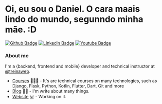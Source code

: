 # Oi, eu sou o Daniel. O cara maais lindo do mundo, segunndo minha mãe. :D

[![Github Badge](https://img.shields.io/badge/-Github-000?style=flat-square&logo=Github&logoColor=white&link=https://github.com/DSECRETS)](https://github.com/DSECRETS)
[![Linkedin Badge](https://img.shields.io/badge/-LinkedIn-blue?style=flat-square&logo=Linkedin&logoColor=white&link=https://www.linkedin.com/in/1danielnogueira/)](https://www.linkedin.com/in/1danielnogueira/)
[![Youtube Badge](https://img.shields.io/badge/-YouTube-ff0000?style=flat-square&labelColor=ff0000&logo=youtube&logoColor=white&link=https://www.youtube.com/c/dsecrets)](https://www.youtube.com/c/dsecrets)

### About me
I'm a {backend, frontend and mobile} developer and technical instructor at [@treinaweb](https://www.treinaweb.com.br/).

- [Courses](https://www.treinaweb.com.br/cursos-online?q=fagner+pinheiro) 👨🏼‍🏫 - It's are technical courses on many technologies, such as Django, Flask, Python, Kotlin, Flutter, Dart, Git and more
- [Blog](https://www.treinaweb.com.br/blog/author/fagner-pinheiro/) ✍🏼 - I'm write about many things.
- [Website](https://fagnerpsantos.dev/) 💻 - Working on it.
